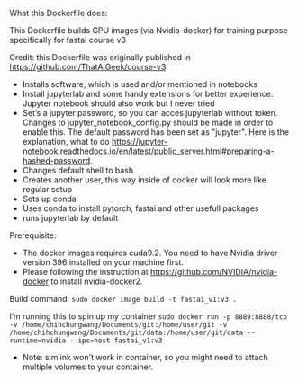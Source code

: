 What this Dockerfile does:

This Dockerfile builds GPU images (via Nvidia-docker) for training purpose specifically for fastai course v3

Credit: this Dockerfile was originally published in https://github.com/ThatAIGeek/course-v3

* Installs software, which is used and/or mentioned in notebooks
* Install jupyterlab and some handy extensions for better experience. Jupyter notebook should also work but I never tried
* Set’s a jupyter password, so you can acces jupyterlab without token. Changes to jupyter_notebook_config.py should be made in order to enable this. The default password has been set as "jupyter". Here is the explanation, what to do https://jupyter-notebook.readthedocs.io/en/latest/public_server.html#preparing-a-hashed-password. 
* Changes default shell to bash
* Creates another user, this way inside of docker will look more like regular setup
* Sets up conda
* Uses conda to install pytorch, fastai and other usefull packages
* runs jupyterlab by default

Prerequisite: 
* The docker images requires cuda9.2. You need to have Nvidia driver version 396 installed on your machine first.
* Please following the instruction at https://github.com/NVIDIA/nvidia-docker to install nvidia-docker2.

Build command: `sudo docker image build -t fastai_v1:v3 .`

I’m running this to spin up my container `sudo docker run -p 8889:8888/tcp  -v /home/chihchungwang/Documents/git:/home/user/git -v /home/chihchungwang/Documents/git/data:/home/user/git/data --runtime=nvidia --ipc=host fastai_v1:v3`

- Note: simlink won't work in container, so you might need to attach multiple volumes to your container.

